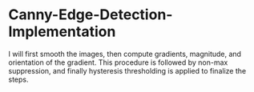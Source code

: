 # Canny-Edge-Detection-Implementation
I will first smooth the images, then compute gradients, magnitude, and orientation of the gradient. This procedure is followed by non-max suppression, and finally hysteresis thresholding is applied to finalize the steps. 
